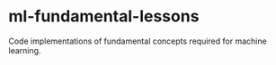# ml-fundamental-lessons
 Code implementations of fundamental concepts required for machine learning.
